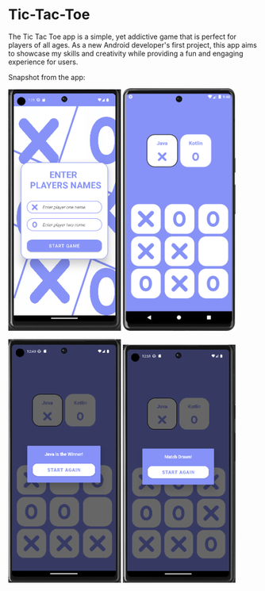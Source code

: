 # Tic-Tac-Toe

The Tic Tac Toe app is a simple, yet addictive game that is perfect for players of all ages. As a new Android developer's first project, this app aims to showcase my skills and creativity while providing a fun and engaging experience for users.

Snapshot from the app:


<p allign="center">
<img src="./img/addplayerscreen.png" width="45%"/>
<img src="./img/playscreen.png" width="45%"/>
</p>
<p allign="center">
<img src="./img/winscreen.png" width="45%" />
<img src="./img/drawscreen.png" width="45%" />
</p>
